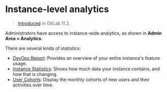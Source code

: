# Instance-level analytics

> [Introduced](https://gitlab.com/gitlab-org/gitlab-foss/-/issues/41416) in GitLab 11.2.

Administrators have access to instance-wide analytics, as shown in **Admin Area > Analytics**.

There are several kinds of statistics:

- [DevOps Report](dev_ops_report.md): Provides an overview of your entire instance's feature usage.
- [Instance Statistics](instance_statistics.md): Shows how much data your instance contains, and how that is changing.
- [User Cohorts](user_cohorts.md): Display the monthly cohorts of new users and their activities over time.
